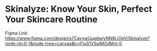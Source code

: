 # Skinalyze: Know Your Skin, Perfect Your Skincare Routine

Figma Link: https://www.figma.com/design/s7CayywUupAwiyNN8LiOeV/Skinalyze?node-id=0-1&node-type=canvas&t=rFjuS1VSajMOdMyl-0
